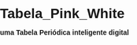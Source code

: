 # Tabela_Pink_White
uma Tabela Periódica inteligente digital

<!DOCTYPE html>
<html lang="en">

<head>
    <meta charset="UTF-8">
    <meta name="viewport" content="width=device-width, initial-scale=1.0">
    <link rel="stylesheet" href="{{url_for('static', filename='css/style.css')}}">
    <title>The Periodic Table</title>
    <style>
        body {
            margin: 0;
            padding: 0;
            background-size: cover;
            background-repeat: no-repeat;
            transition: background-image 0.5s;
        }

        .green-mode {
            background-image: url("/static/images/fundo_rosa.jpg");
        }

        .purple-mode {
            background-image: url("/static/images/fundo_verde.jpg");
        }

        .blue-mode {
            background-image: url("/static/images/fundo_roxo.jpg");
        }

        .orange-mode {
            background-image: url("/static/images/fundo_laranja.jpg");
        }

        #theme-toggle {
            position: absolute;
            top: 20px;
            right: 20px;
            cursor: pointer;
        }

        * {
            margin: 0;
            font-family: Arial, Helvetica, sans-serif;
            font-weight: 600;
        }

        td {
            width: 4vw;
            border: 1px solid black; /* Corrija o estilo da borda */
            text-align: center;
        }

        .headingOne {
            background-color: rgb(255, 255, 255);
            margin: 0;
            font-size: 5vw;
        }

        ._color_1 {
            border: 1px solid black; /* Corrija o estilo da borda */
            background-color: #e6b629;
        }

        .color_2 {
            border: 1px solid black; /* Corrija o estilo da borda */
            background-color: #2b6464;
        }

        .color_3 {
            border: 1px solid black; /* Corrija o estilo da borda */
            background-color: #90c7ff;
        }

        .color_4 {
            border: 1px solid black; /* Corrija o estilo da borda */
            background-color: #fceff0;
        }

        .color_5 {
            border: 1px solid black; /* Corrija o estilo da borda */
            background-color: #fff28e;
        }

        .color_6 {
            border: 1px solid black; /* Corrija o estilo da borda */
            background-color: #c79810;
        }

        .color_7 {
            border: 1px solid black; /* Corrija o estilo da borda */
            background-color: #cdeb8b;
        }

        .color_8 {
            border: 1px solid black; /* Corrija o estilo da borda */
            background-color: #ebdca9;
        }

        .color_9 {
            border: 1px solid black; /* Corrija o estilo da borda */
            background-color: #e6e6fa;
        }

        .text_color_green {
            color: green;
        }
        .noBorder
        {
            border: 0px;
        }
        img{
            width: 100px;
            height: auto;
            padding: 525px 0px 0px 0px;
        }
        .font
        {
            font-size: 1px;
        }
    </style>
</head>

<body class="purple-mode">
    <center>
        <h1 class="headingOne">The Periodic table<TABLE></TABLE></h1></center>
        <img src="botao.png" width="" height="" id=theme-toggle>
        <center>
        <table>
            <tr>
                <td class="_color_1 text_color_green">1<br>H<br><h6>Hidrogenio</h6></td>
                <td class="noBorder" colspan="16"></td>
                <td class="color_9 ">2<br>He<br><h6>Hélio</h6></td>
            </tr>
            <tr border="on">
                <td class="color_2">3<br>Li<br><h6>Lítio<h6></td>
                <td class="color_3">4<br>Be<br><h6>Berílio</h6></td>

                <td class="noBorder" colspan="10"></td>

                <td class="color_6">5<br>B<br><h6>Boro<h6></td>
                <td class="_color_1">6<br>C<br><h6>Carbono</h6></td>
                <td class="_color_1 ">7<br>N<br><h6>Nitrogénio</h6></td>
                <td class="_color_1 text_color_green">8<br>O<br><h6>Oxigénio</h6></td>
                <td class="color_8 ">9<br>F<br><h6>Flúor</h6></td>
                <td class="color_9 ">10<br>Ne<br><h6>Néon</h6></td>
            </tr>
                 <tr>
                <td class="color_2">11<br>Na<br><h6>Sódio</h6></td>
                <td class="color_3">12<br>Mg<br><h6>Magnésio</h6></td>
                <td class="noBorder" colspan="10"></td>
                <td class="color_7">13<br>Al<br><h6>Alumínio</h6></td>
                <td class="color_6">14<br>Si<br><h6>Silício</h6></td>
                <td class="_color_1 text_color_green">15<br>P<br><h6>Fósforo</h6></td>
                <td class="_color_1">16<br>S<br><h6>Enxofre</h6></td>
                <td class="color_8 ">17<br>Cl<br><h6>Cloro</h6></td>
                <td class="color_9 ">18<br>Ar<br><h6>Árgon</h6></td>
            </tr>
             <tr>
                <td class="color_2">19<br>K<br><h6>Potássio</h6></td>
                <td class="color_3">20<br>Ca<br><h6>Cálcio</h6></td>
                <td class="color_5">21<br>Sc<br><h6>Escândio</h6></td>
                <td class="color_5">22<br>Ti<br><h6>Titânio</h6></td>
                <td class="color_5">23<br>V<br><h6>Vanádio</h6></td>
                <td class="color_5">24<br>Cr<br><h6>Crômio</h6></td>
                <td class="color_5">25<br>Mn<br><h6>Manganês</h6></td>
                <td class="color_5">26<br>Fe<br><h6>Ferro</h6></td>
                <td class="color_5">27<br>Co<br><h6>Cobalto</h6></td>
                <td class="color_5">28<br>Ni<br><h6>Níquel</h6></td>
                <td class="color_5">29<br>Cu<br><h6>Cobre</h6></td>
                <td class="color_5">30<br>Zn<br><h6>Zinco</h6></td>
                <td class="color_7">31<br>Ga<br><h6>Gálio<h6></td>
                <td class="color_6">32<br>Ge<br><h6>Germânio</h6></td>
                <td class="color_6">33<br>As<br><h6>Arsênio</h6></td>
                <td class="_color_1">34<br>Se<br><h6>Selênio</h6></td>
                <td class="color_8">35<br>Br<br><h6>Bromo</h6></td>
                <td class="color_9 ">36<br>Kr<br><h6>Crípton</h6></td>
            </tr>
            <tr>
                <td class="color_2">37<br>Rb<br><h6>Rubídio</h6></td>
                <td class="color_3">38<br>Sr<br><h6>Estrôncio</h6></td>
                <td class="color_5">39<br>Y<br><h6>Ítrio</h6></td>
                <td class="color_5">40<br>Zr<br><h6>Zircônio</h6></td>
                <td class="color_5">41<br>Nb<br><h6>Nióbio</h6></td>
                <td class="color_5">42<br>Mo<br><h6>Molibdênio</h6></td>
                <td class="color_5">43<br>Tc<br><h6>Tecnécio</h6></td>
                <td class="color_5">44<br>Ru<br><h6>Rutênio</h6></td>
                <td class="color_5">45<br>Rh<br><h6>Ródio</h6></td>
                <td class="color_5">46<br>Pd<br><h6>Paládio</h6></td>
                <td class="color_5">47<br>Ag<br><h6>Prata</h6></td>
                <td class="color_5">48<br>Cd<br><h6>Cádmio</h6></td>
                <td class="color_7">49<br>In<br><h6>Índio</h6></td>
                <td class="color_7">50<br>Sn<br><h6>Estanho</h6></td>
                <td class="color_6">51<br>Sb<br><h6>Antimônio</h6></td>
                <td class="color_6">52<br>Te<br><h6>Telúrio</h6></td>
                <td class="color_8">53<br>I<br><h6>Iodo</h6></td>
                <td class="color_9 ">54<br>Xe<br><h6>Xenônio</h6></td>
            </tr>
            <tr>
                <td class="color_2">55<br>Cs<br><h6>Césio</h6></td>
                <td class="color_3">56<br>Ba<br><h6>Bário</h6></td>
                <td class="color_4">57-71<br>&nbsp;<br><h6>La-Lu</h6></td>
                <td class="color_5">72<br>Hf<br><h6>Háfnio</h6></td>
                <td class="color_5">73<br>Ta<br><h6>Tântalo</h6></td>
                <td class="color_5">74<br>W<br><h6>Tungstênio</h6></td>
                <td class="color_5">75<br>Re<br><h6>Rênio</h6></td>
                <td class="color_5">76<br>Os<br><h6>Ósmio</h6></td>
                <td class="color_5">77<br>Ir<br><h6>Irídio</h6></td>
                <td class="color_5">78<br>Pt<br><h6>Platina</h6></td>
                <td class="color_5">79<br>Au<br><h6>Ouro</h6></td>
                <td class="color_5">80<br>Hg<br><h6>Mercúrio</h6></td>
                <td class="color_7">81<br>Tl<br><h6>Tálio</h6></td>
                <td class="color_7">82<br>Pb<br><h6>Chumbo</h6></td>
                <td class="color_7">83<br>Bi<br><h6>Bismuto</h6></td>
                <td class="color_6">84<br>Po<br><h6>Polônio</h6></td>
                <td class="color_8">85<br>At<br><h6>Ástato</h6></td>
                <td class="color_9 ">86<br>Rn<br><h6>Rádon</h6></td>
            </tr>
            <tr>
                <td class="color_2">87<br>Fr<br><h6>Frâncio</h6></td>
                <td class="color_3">88<br>Ra<br><h6>Rádio</h6></td>
                <td class="color_4">89-103<br>&nbsp;</td>
                <td class="color_5">104<br>Rf<br><h6>Rutherfórdio</h6></td>
                <td class="color_5">105<br>Db<br><h6>Dúbnio</h6></td>
                <td class="color_5">106<br>Sg<br><h6>Seabórgio</h6></td>
                <td class="color_5">107<br>Bh<br><h6>Bóhrio</h6></td>
                <td class="color_5">108<br>Hs<br><h6>Hássio</h6></td>
                <td class="color_5">109<br>Mt<br><h6>Meitnério</h6></td>
                <td class="color_5">110<br>Ds<br><h6>Darmstádtio</h6></td>
                <td class="color_5">111<br>Rg<br><h6>Roentgênio</h6></td>
                <td class="color_5">112<br>Cn<br><h6>Copernício</h6></td>
                <td class="color_7">113<br>Nh<br><h6>Nihônio</h6></td>
                <td class="color_7">114<br>Fl<br><h6>Fleróvio</h6></td>
                <td class="color_7">115<br>Mc<br><h6>Moscóvio</h6></td>
                <td class="color_7">116<br>Lv<br><h6>Livermório</h6></td>
                <td class="color_8">117<br>Ts<br><h6>Tenessino</h6></td>
                <td class="color_9">118<br>Og<br><h6>Oganessônio</h6></td>
                
            </tr>
            <tr>
                <td class="noBorder"></td>
            </tr>
            <tr>
                <td class="noBorder" colspan="2" rowspan="2"></td>
                <td class="color_4">57<br>La<br><h6>Lantânio</h6></td>
                <td class="color_4">58<br>Ce<br><h6>Cério</h6></td>
                <td class="color_4">59<br>Pr<br><h6>Praseodímio</h6></td>
                <td class="color_4">60<br>Nd<br><h6>Neodímio</h6></td>
                <td class="color_4">61<br>Pm<br><h6>Promécio</h6></td>
                <td class="color_4">62<br>Sm<br><h6>Samário</h6></td>
                <td class="color_4">63<br>Eu<br><h6>Európio</h6></td>
                <td class="color_4">64<br>Gd<br><h6>Gadolínio</h6></td>
                <td class="color_4">65<br>Tb<br><h6>Térbio</h6></td>
                <td class="color_4">66<br>Dy<br><h6>Disprósio</h6></td>
                <td class="color_4">67<br>Ho<br><h6>Hólmio</h6></td>
                <td class="color_4">68<br>Er<br><h6>Érbio</h6></td>
                <td class="color_4">69<br>Tm<br><h6>Túlio</h6></td>
                <td class="color_4">70<br>Yb<br><h6>Itérbio</h6></td>
                <td class="color_4">71<br>Lu<br><h6>Lutécio</h6></td>
                <td class="noBorder" colspan="1" rowspan="1"></td>
            </tr>
            <br>
            <tr>
                <td class="color_4">89<br>Ac<br><h6>Actínio</h6></td>
                <td class="color_4">90<br>Th<br><h6>Tório</h6></td>
                <td class="color_4">91<br>Pa<br><h6>Protactínio</h6></td>
                <td class="color_4">92<br>U<br><h6>Urânio</h6></td>
                <td class="color_4">93<br>Np<br><h6>Neptúnio</h6></td>
                <td class="color_4">94<br>Pu<br><h6>Plutónio</h6></td>
                <td class="color_4">95<br>Am<br><h6>Amerício</h6></td>
                <td class="color_4">96<br>Cm<br><h6>Cúrio</h6></td>
                <td class="color_4">97<br>Bk<br><h6>Berquélio</h6></td>
                <td class="color_4">98<br>Cf<br><h6>Califórnio</h6></td>
                <td class="color_4">99<br>Es<br><h6>Einstênio</h6></td>
                <td class="color_4">100<br>Fm<br><h6>Férmio</h6></td>
                <td class="color_4">101<br>Md<br><h6>Mendelévio</h6></td>
                <td class="color_4">102<br>No<br><h6>Nobélio</h6></td>
                <td class="color_4">103<br>Lr<br><h6>Laurêncio</h6></td>
        </table>
    </center>

    <script>
        const themeToggle = document.getElementById('theme-toggle');
        const body = document.body;
        const modes = ['purple-mode', 'green-mode', 'blue-mode', 'orange-mode'];
        let currentModeIndex = 0;

        themeToggle.addEventListener('click', () => {
            body.classList.remove(modes[currentModeIndex]);
            currentModeIndex = (currentModeIndex + 1) % modes.length;
            body.classList.add(modes[currentModeIndex]);

            const imageSources = ['botao.png', 'jesse.png', 'guz.png', 'saul.png'];
            themeToggle.src = imageSources[currentModeIndex];
        });
        </script>
    </tr>
    </table>
    </center>
    </body>

</html>

